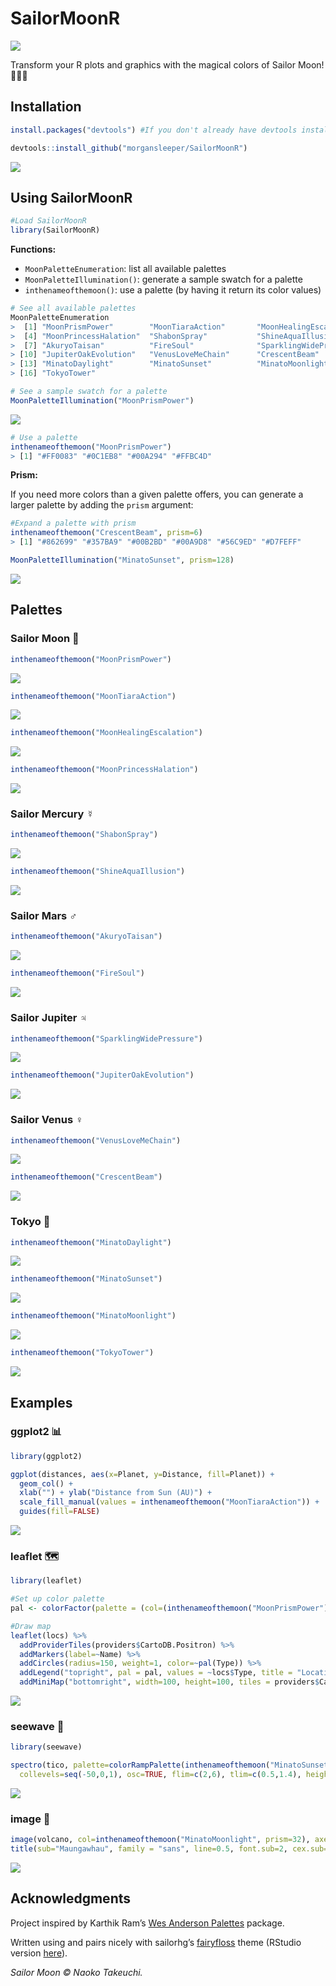 SailorMoonR
================

![](skyline.jpg)

Transform your R plots and graphics with the magical colors of Sailor
Moon\!
🌙✨🌸

## Installation

``` r
install.packages("devtools") #If you don't already have devtools installed

devtools::install_github("morgansleeper/SailorMoonR")
```

![](luna.gif)

## Using SailorMoonR

``` r
#Load SailorMoonR
library(SailorMoonR)
```

**Functions:**

  - `MoonPaletteEnumeration`: list all available palettes
  - `MoonPaletteIllumination()`: generate a sample swatch for a palette
  - `inthenameofthemoon()`: use a palette (by having it return its color
    values)

<!-- end list -->

``` r
# See all available palettes
MoonPaletteEnumeration
>  [1] "MoonPrismPower"        "MoonTiaraAction"       "MoonHealingEscalation"
>  [4] "MoonPrincessHalation"  "ShabonSpray"           "ShineAquaIllusion"    
>  [7] "AkuryoTaisan"          "FireSoul"              "SparklingWidePressure"
> [10] "JupiterOakEvolution"   "VenusLoveMeChain"      "CrescentBeam"         
> [13] "MinatoDaylight"        "MinatoSunset"          "MinatoMoonlight"      
> [16] "TokyoTower"

# See a sample swatch for a palette
MoonPaletteIllumination("MoonPrismPower")
```

![](figures/usage2-1.png)<!-- -->

``` r
# Use a palette
inthenameofthemoon("MoonPrismPower")
> [1] "#FF0083" "#0C1EB8" "#00A294" "#FFBC4D"
```

**Prism:**

If you need more colors than a given palette offers, you can generate a
larger palette by adding the `prism` argument:

``` r
#Expand a palette with prism
inthenameofthemoon("CrescentBeam", prism=6)
> [1] "#862699" "#357BA9" "#00B2BD" "#00A9D8" "#56C9ED" "#D7FEFF"

MoonPaletteIllumination("MinatoSunset", prism=128)
```

![](figures/usage3-1.png)<!-- -->

## Palettes

### Sailor Moon 🌙

``` r
inthenameofthemoon("MoonPrismPower")
```

![](figures/palettes-1.png)

``` r
inthenameofthemoon("MoonTiaraAction")
```

![](figures/palettes-2.png)

``` r
inthenameofthemoon("MoonHealingEscalation")
```

![](figures/palettes-3.png)

``` r
inthenameofthemoon("MoonPrincessHalation")
```

![](figures/palettes-4.png)

### Sailor Mercury ☿

``` r
inthenameofthemoon("ShabonSpray")
```

![](figures/palettes-5.png)

``` r
inthenameofthemoon("ShineAquaIllusion")
```

![](figures/palettes-6.png)

### Sailor Mars ♂️

``` r
inthenameofthemoon("AkuryoTaisan")
```

![](figures/palettes-7.png)

``` r
inthenameofthemoon("FireSoul")
```

![](figures/palettes-8.png)

### Sailor Jupiter ♃

``` r
inthenameofthemoon("SparklingWidePressure")
```

![](figures/palettes-9.png)

``` r
inthenameofthemoon("JupiterOakEvolution")
```

![](figures/palettes-10.png)

### Sailor Venus ♀️

``` r
inthenameofthemoon("VenusLoveMeChain")
```

![](figures/palettes-11.png)

``` r
inthenameofthemoon("CrescentBeam")
```

![](figures/palettes-12.png)

### Tokyo 🌃

``` r
inthenameofthemoon("MinatoDaylight")
```

![](figures/palettes-13.png)

``` r
inthenameofthemoon("MinatoSunset")
```

![](figures/palettes-14.png)

``` r
inthenameofthemoon("MinatoMoonlight")
```

![](figures/palettes-15.png)

``` r
inthenameofthemoon("TokyoTower")
```

![](figures/palettes-16.png)

## Examples

### ggplot2 📊

``` r
library(ggplot2)

ggplot(distances, aes(x=Planet, y=Distance, fill=Planet)) + 
  geom_col() +
  xlab("") + ylab("Distance from Sun (AU)") +
  scale_fill_manual(values = inthenameofthemoon("MoonTiaraAction")) +
  guides(fill=FALSE)
```

![](figures/distances.png)

### leaflet 🗺

``` r
library(leaflet)

#Set up color palette
pal <- colorFactor(palette = (col=(inthenameofthemoon("MoonPrismPower"))), domain = locs$Type)

#Draw map
leaflet(locs) %>%
  addProviderTiles(providers$CartoDB.Positron) %>%
  addMarkers(label=~Name) %>%
  addCircles(radius=150, weight=1, color=~pal(Type)) %>%
  addLegend("topright", pal = pal, values = ~locs$Type, title = "Location type", opacity = .4) %>%
  addMiniMap("bottomright", width=100, height=100, tiles = providers$CartoDB.Positron)
```

![](figures/leaflet.png)

### seewave 🌊

``` r
library(seewave)

spectro(tico, palette=colorRampPalette(inthenameofthemoon("MinatoSunset")), 
  collevels=seq(-50,0,1), osc=TRUE, flim=c(2,6), tlim=c(0.5,1.4), heights=c(4,2))
```

![](figures/tico.png)

### image 🌋

``` r
image(volcano, col=inthenameofthemoon("MinatoMoonlight", prism=32), axes=FALSE)
title(sub="Maungawhau", family = "sans", line=0.5, font.sub=2, cex.sub=1.2)
```

![](figures/maungawhau.png)

## Acknowledgments

Project inspired by Karthik Ram’s [Wes Anderson
Palettes](https://github.com/karthik/wesanderson) package.

Written using and pairs nicely with sailorhg’s
[fairyfloss](https://github.com/sailorhg/fairyfloss) theme (RStudio
version [here](https://github.com/gadenbuie/rsthemes)).

*Sailor Moon © Naoko Takeuchi.*
